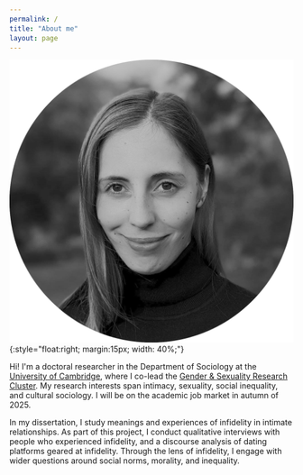 ```yaml
---
permalink: /
title: "About me"
layout: page
---
```


![Simone Schneider](Schneider_photo_bw.png){:style="float:right; margin:15px; width: 40%;"}

Hi! I'm a doctoral researcher in the Department of Sociology at the [University of Cambridge](https://research.sociology.cam.ac.uk/profile/simone-schneider-2022), where I co-lead the [Gender & Sexuality Research Cluster](https://research.sociology.cam.ac.uk/gender-sexuality-research-cluster). My research interests span intimacy, sexuality, social inequality, and cultural sociology. I will be on the academic job market in autumn of 2025. 

In my dissertation, I study meanings and experiences of infidelity in intimate relationships. As part of this project, I conduct qualitative interviews with people who experienced infidelity, and a discourse analysis of dating platforms geared at infidelity. Through the lens of infidelity, I engage with wider questions around social norms, morality, and inequality.
